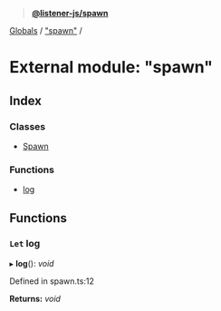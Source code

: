 > **[@listener-js/spawn](../README.md)**

[Globals](../globals.md) / ["spawn"](_spawn_.md) /

# External module: "spawn"

## Index

### Classes

* [Spawn](../classes/_spawn_.spawn.md)

### Functions

* [log](_spawn_.md#let-log)

## Functions

### `Let` log

▸ **log**(): *void*

Defined in spawn.ts:12

**Returns:** *void*